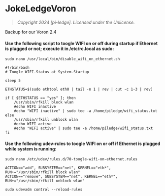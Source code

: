 # JokeLedgeVoron
> *Copyright 2024 [pi-ledge]. Licensed under the Unlicense.*

Backup for our Voron 2.4



#### Use the following script to toogle WIFI on or off during startup if Ethernet is plugged or not; execute it in /etc/rc.local as sudo:

```
sudo nano /usr/local/bin/disable_wifi_on_ethernet.sh
```
```
#!/bin/bash
# Toogle WIFI-Status at System-Startup

sleep 5

ETHSTATUS=$(sudo ethtool eth0 | tail -n 1 | rev | cut -c 1-3 | rev)

if [ $ETHSTATUS == "yes" ]; then
    /usr/sbin/rfkill block wlan
    #echo WIFI inactive
    #echo "WIFI inactive" | sudo tee -a /home/piledge/wifi_status.txt
else
    /usr/sbin/rfkill unblock wlan
    #echo WIFI active
    #echo "WIFI active" | sudo tee -a /home/piledge/wifi_status.txt
fi
```

#### Use the following udev-rules to toogle WIFI on or off if Ethernet is plugged while system is running:

```
sudo nano /etc/udev/rules.d/70-toogle-wifi-on-ethernet.rules
```
```
ACTION=="add", SUBSYSTEM=="net", KERNEL=="eth*", RUN+="/usr/sbin/rfkill block wlan"
ACTION=="remove", SUBSYSTEM=="net", KERNEL=="eth*", RUN+="/usr/sbin/rfkill unblock wlan"
```
```
sudo udevadm control --reload-rules
```
